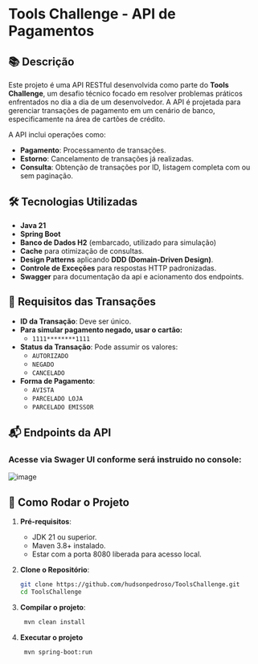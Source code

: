 # Tools Challenge - API de Pagamentos

## 📚 Descrição
Este projeto é uma API RESTful desenvolvida como parte do **Tools Challenge**, um desafio técnico focado em resolver problemas práticos enfrentados no dia a dia de um desenvolvedor. A API é projetada para gerenciar transações de pagamento em um cenário de banco, especificamente na área de cartões de crédito. 

A API inclui operações como:
- **Pagamento**: Processamento de transações.
- **Estorno**: Cancelamento de transações já realizadas.
- **Consulta**: Obtenção de transações por ID, listagem completa com ou sem paginação.

## 🛠 Tecnologias Utilizadas
- **Java 21**
- **Spring Boot**
- **Banco de Dados H2** (embarcado, utilizado para simulação)
- **Cache** para otimização de consultas.
- **Design Patterns** aplicando **DDD (Domain-Driven Design)**.
- **Controle de Exceções** para respostas HTTP padronizadas.
- **Swagger** para documentação da api e acionamento dos endpoints.

## 📑 Requisitos das Transações
- **ID da Transação**: Deve ser único.
- **Para simular pagamento negado, usar o cartão:**
  - `1111********1111`
- **Status da Transação**: Pode assumir os valores:
  - `AUTORIZADO`
  - `NEGADO`
  - `CANCELADO`
- **Forma de Pagamento**:
  - `AVISTA`
  - `PARCELADO LOJA`
  - `PARCELADO EMISSOR`

## 📬 Endpoints da API

### Acesse via Swager UI conforme será instruido no console:
   ![image](https://github.com/user-attachments/assets/91047de2-fdf0-46d8-abee-24418af072c3)

## 🚀 Como Rodar o Projeto
1. **Pré-requisitos**:
   - JDK 21 ou superior.
   - Maven 3.8+ instalado.
   - Estar com a porta 8080 liberada para acesso local.

2. **Clone o Repositório**:
   ```bash
   git clone https://github.com/hudsonpedroso/ToolsChallenge.git
   cd ToolsChallenge
   ```

 3. **Compilar o projeto**:
     ```bash
      mvn clean install
     ```
     
 4. **Executar o projeto**
     ```bash
      mvn spring-boot:run
     ```




